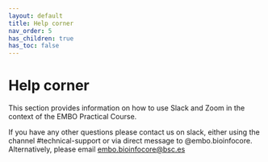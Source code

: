 ```yaml
---
layout: default
title: Help corner
nav_order: 5
has_children: true
has_toc: false
---
```


# Help corner

This section provides information on how to use Slack and Zoom in the context of the EMBO Practical Course.

If you have any other questions please contact us on slack, either using the channel #technical-support or via direct message to @embo.bioinfocore. Alternatively, please email embo.bioinfocore@bsc.es
